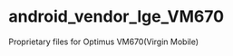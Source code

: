 android_vendor_lge_VM670
========================

Proprietary files for Optimus VM670(Virgin Mobile)